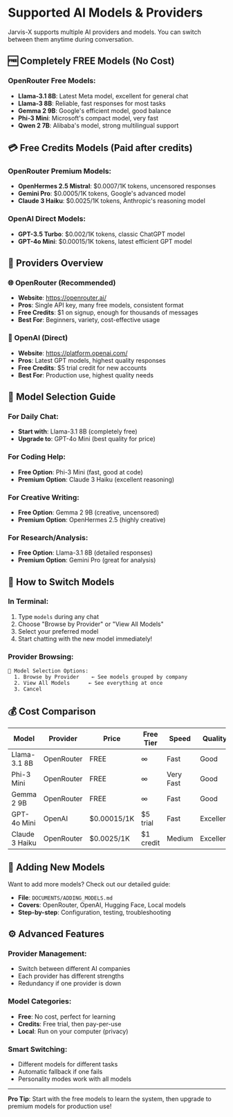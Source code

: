 # Supported AI Models & Providers

Jarvis-X supports multiple AI providers and models. You can switch between them anytime during conversation.

## 🆓 Completely FREE Models (No Cost)

### OpenRouter Free Models:
- **Llama-3.1 8B**: Latest Meta model, excellent for general chat
- **Llama-3 8B**: Reliable, fast responses for most tasks  
- **Gemma 2 9B**: Google's efficient model, good balance
- **Phi-3 Mini**: Microsoft's compact model, very fast
- **Qwen 2 7B**: Alibaba's model, strong multilingual support

## 💳 Free Credits Models (Paid after credits)

### OpenRouter Premium Models:
- **OpenHermes 2.5 Mistral**: $0.0007/1K tokens, uncensored responses
- **Gemini Pro**: $0.0005/1K tokens, Google's advanced model
- **Claude 3 Haiku**: $0.0025/1K tokens, Anthropic's reasoning model

### OpenAI Direct Models:
- **GPT-3.5 Turbo**: $0.002/1K tokens, classic ChatGPT model
- **GPT-4o Mini**: $0.00015/1K tokens, latest efficient GPT model

## 🏢 Providers Overview

### 🌐 OpenRouter (Recommended)
- **Website**: https://openrouter.ai/
- **Pros**: Single API key, many free models, consistent format
- **Free Credits**: $1 on signup, enough for thousands of messages
- **Best For**: Beginners, variety, cost-effective usage

### 🤖 OpenAI (Direct)
- **Website**: https://platform.openai.com/
- **Pros**: Latest GPT models, highest quality responses
- **Free Credits**: $5 trial credit for new accounts
- **Best For**: Production use, highest quality needs

## 🎯 Model Selection Guide

### For Daily Chat:
- **Start with**: Llama-3.1 8B (completely free)
- **Upgrade to**: GPT-4o Mini (best quality for price)

### For Coding Help:
- **Free Option**: Phi-3 Mini (fast, good at code)
- **Premium Option**: Claude 3 Haiku (excellent reasoning)

### For Creative Writing:
- **Free Option**: Gemma 2 9B (creative, uncensored)
- **Premium Option**: OpenHermes 2.5 (highly creative)

### For Research/Analysis:
- **Free Option**: Llama-3.1 8B (detailed responses)
- **Premium Option**: Gemini Pro (great for analysis)

## 🔄 How to Switch Models

### In Terminal:
1. Type `models` during any chat
2. Choose "Browse by Provider" or "View All Models"
3. Select your preferred model
4. Start chatting with the new model immediately!

### Provider Browsing:
```
🔄 Model Selection Options:
  1. Browse by Provider    ← See models grouped by company
  2. View All Models      ← See everything at once
  3. Cancel
```

## 💰 Cost Comparison

| Model | Provider | Price | Free Tier | Speed | Quality |
|-------|----------|-------|-----------|--------|---------|
| Llama-3.1 8B | OpenRouter | FREE | ∞ | Fast | Good |
| Phi-3 Mini | OpenRouter | FREE | ∞ | Very Fast | Good |
| Gemma 2 9B | OpenRouter | FREE | ∞ | Fast | Good |
| GPT-4o Mini | OpenAI | $0.00015/1K | $5 trial | Fast | Excellent |
| Claude 3 Haiku | OpenRouter | $0.0025/1K | $1 credit | Medium | Excellent |

## 🚀 Adding New Models

Want to add more models? Check out our detailed guide:
- **File**: `DOCUMENTS/ADDING_MODELS.md`
- **Covers**: OpenRouter, OpenAI, Hugging Face, Local models
- **Step-by-step**: Configuration, testing, troubleshooting

## ⚙️ Advanced Features

### Provider Management:
- Switch between different AI companies
- Each provider has different strengths
- Redundancy if one provider is down

### Model Categories:
- **Free**: No cost, perfect for learning
- **Credits**: Free trial, then pay-per-use
- **Local**: Run on your computer (privacy)

### Smart Switching:
- Different models for different tasks
- Automatic fallback if one fails
- Personality modes work with all models

---

**Pro Tip**: Start with the free models to learn the system, then upgrade to premium models for production use!
